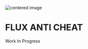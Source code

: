 <img src="https://media.discordapp.net/attachments/858963535860990012/862315101440573450/FXAC.png?width=676&height=676" alt="centered image" />

# FLUX ANTI CHEAT

Work In Progress
